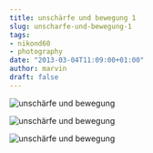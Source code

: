 ```yaml
---
title: unschärfe und bewegung 1
slug: unscharfe-und-bewegung-1
tags:
- nikond60
- photography
date: "2013-03-04T11:09:00+01:00"
author: marvin
draft: false
---
```

![unschärfe und bewegung](/images/8526796909_84d20c498e_b.jpg)

![unschärfe und bewegung](/images/8526796935_7788eca8e9_b.jpg)

![unschärfe und bewegung](/images/8526796949_611de58abc_b.jpg)
